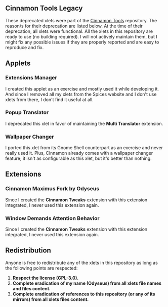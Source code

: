 
## Cinnamon Tools Legacy

These deprecated xlets were part of the [Cinnamon Tools](https://gitlab.com/Odyseus/CinnamonTools) repository. The reason/s for their deprecation are listed below. At the time of their deprecation, all xlets were functional. All the xlets in this repository are ready to use (no building required). I will not actively maintain them, but I might fix any possible issues if they are properly reported and are easy to reproduce and fix.

## Applets

### Extensions Manager

I created this applet as an exercise and mostly used it while developing it. And since I removed all my xlets from the Spices website and I don't use xlets from there, I don't find it useful at all.

### Popup Translator

I deprecated this xlet in favor of maintaining the **Multi Translator** extension.

### Wallpaper Changer

I ported this xlet from its Gnome Shell counterpart as an exercise and never really used it. Plus, Cinnamon already comes with a wallpaper changer feature; it isn't as configurable as this xlet, but it's better than nothing.

## Extensions

### Cinnamon Maximus Fork by Odyseus

Since I created the **Cinnamon Tweaks** extension with this extension integrated, I never used this extension again.

### Window Demands Attention Behavior

Since I created the **Cinnamon Tweaks** extension with this extension integrated, I never used this extension again.

## Redistribution

Anyone is free to redistribute any of the xlets in this repository as long as the following points are respected:

1. **Respect the license (GPL-3.0).**
2. **Complete eradication of my name (Odyseus) from all xlets file names and files content.**
3. **Complete eradication of references to this repository (or any of its mirrors) from all xlets files content.**
